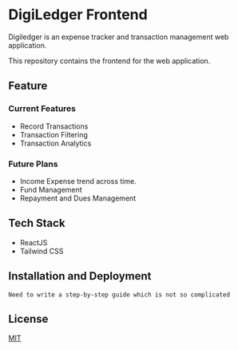 # DigiLedger Frontend

Digiledger is an expense tracker and transaction management web application.

This repository contains the frontend for the web application.

## Feature
### Current Features
  - Record Transactions
  - Transaction Filtering
  - Transaction Analytics
### Future Plans
  - Income Expense trend across time.
  - Fund Management
  - Repayment and Dues Management

## Tech Stack
- ReactJS
- Tailwind CSS

## Installation and Deployment

` Need to write a step-by-step guide which is not so complicated `

## License
[MIT](LICENSE.md)
